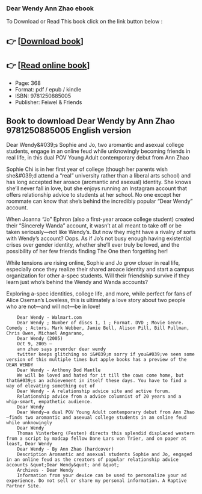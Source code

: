 ### Dear Wendy Ann Zhao ebook

To Download or Read This book click on the link button below :

## 👉  [**[Download book](http://get-pdfs.com/download.php?group=book&from=github.com&id=706615&lnk=1064 "Download book")**]

## 👉  [**[Read online book](http://get-pdfs.com/download.php?group=book&from=github.com&id=706615&lnk=1064 "Read online book")**]


* Page: 368
* Format: pdf / epub / kindle
* ISBN: 9781250885005
* Publisher: Feiwel &amp; Friends



## Book to download Dear Wendy by Ann Zhao 9781250885005  English version



Dear Wendy&amp;#039;s Sophie and Jo, two aromantic and asexual college students, engage in an online feud while unknowingly becoming friends in real life, in this dual POV Young Adult contemporary debut from Ann Zhao
 
Sophie Chi is in her first year of college (though her parents wish she&amp;#039;d attend a “real” university rather than a liberal arts school) and has long accepted her aroace (aromantic and asexual) identity. She knows she’ll never fall in love, but she enjoys running an Instagram account that offers relationship advice to students at her school. No one except her roommate can know that she’s behind the incredibly popular “Dear Wendy” account.
 
 When Joanna “Jo” Ephron (also a first-year aroace college student) created their “Sincerely Wanda” account, it wasn’t at all meant to take off or be taken seriously—not like Wendy’s. But now they might have a rivalry of sorts with Wendy’s account? Oops. As if Jo’s not busy enough having existential crises over gender identity, whether she’ll ever truly be loved, and the possibility of her few friends finding The One then forgetting her!
 
 While tensions are rising online, Sophie and Jo grow closer in real life, especially once they realize their shared aroace identity and start a campus organization for other a-spec students. Will their friendship survive if they learn just who’s behind the Wendy and Wanda accounts?
 
 Exploring a-spec identities, college life, and more, while perfect for fans of Alice Oseman’s Loveless, this is ultimately a love story about two people who are not—and will not—be in love!


        Dear Wendy - Walmart.com
        Dear Wendy ; Number of discs 1, 1 ; Format. DVD ; Movie Genre. Comedy ; Actors. Mark Webber, Jamie Bell, Alison Pill, Bill Pullman, Chris Owen, Michael Angarano, 
        Dear Wendy (2005)
        Oct 9, 2005 —
        ann zhao says preorder dear wendy
        twitter keeps glitching so i&#039;m sorry if you&#039;ve seen some version of this multiple times but apple books has a preview of the DEAR WENDY 
        Dear Wendy - Anthony Dod Mantle
        We will be loved and hated for it till the cows come home, but that&#039;s an achievement in itself these days. You have to find a way of elevating something out of 
        Dear Wendy - A relationship advice site and active forum.
        Relationship advice from a advice columnist of 20 years and a whip-smart, empathetic audience.
        Dear Wendy
        Dear Wendy—a dual POV Young Adult contemporary debut from Ann Zhao—finds two aromantic and asexual college students in an online feud while unknowingly 
        Dear Wendy
        Thomas Vinterberg (Festen) directs this splendid displaced western from a script by madcap fellow Dane Lars von Trier, and on paper at least, Dear Wendy 
        Dear Wendy - By Ann Zhao (hardcover)
        Description Aromantic and asexual students Sophie and Jo, engaged in an online feud as the creators of popular relationship advice accounts &quot;Dear Wendy&quot; and &quot; 
        Archives - Dear Wendy
        Information from your device can be used to personalize your ad experience. Do not sell or share my personal information. A Raptive Partner Site.
    




